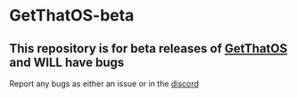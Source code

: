# GetThatOS-beta


## This repository is for beta releases of [GetThatOS](https://github.com/breathemonoxide/GetThatOS) and WILL have bugs

Report any bugs as either an issue or in the [discord](https://discord.gg/dS6d7PET6W)


